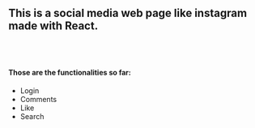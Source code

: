 ## This is a social media web page like instagram made with React. 
<br/><br/>

#### Those are the functionalities so far:

* Login
* Comments 
* Like
* Search
